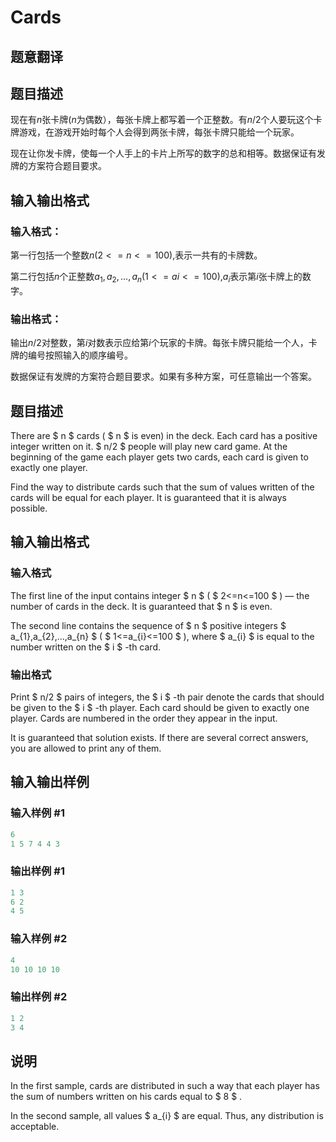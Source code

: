 # Cards

## 题意翻译

## 题目描述

现在有$n$张卡牌($n$为偶数），每张卡牌上都写着一个正整数。有$n/2$个人要玩这个卡牌游戏，在游戏开始时每个人会得到两张卡牌，每张卡牌只能给一个玩家。

现在让你发卡牌，使每一个人手上的卡片上所写的数字的总和相等。数据保证有发牌的方案符合题目要求。

## 输入输出格式

### 输入格式：

第一行包括一个整数$n$$(2<=n<=100)$,表示一共有的卡牌数。

第二行包括$n$个正整数$a_1,a_2,...,a_n$$(1<=ai<=100)$,$a_i$表示第$i$张卡牌上的数字。

### 输出格式：

输出$n/2$对整数，第$i$对数表示应给第$i$个玩家的卡牌。每张卡牌只能给一个人，卡牌的编号按照输入的顺序编号。

数据保证有发牌的方案符合题目要求。如果有多种方案，可任意输出一个答案。

## 题目描述

There are $ n $ cards ( $ n $ is even) in the deck. Each card has a positive integer written on it. $ n/2 $ people will play new card game. At the beginning of the game each player gets two cards, each card is given to exactly one player.

Find the way to distribute cards such that the sum of values written of the cards will be equal for each player. It is guaranteed that it is always possible.

## 输入输出格式

### 输入格式

The first line of the input contains integer $ n $ ( $ 2<=n<=100 $ ) — the number of cards in the deck. It is guaranteed that $ n $ is even.

The second line contains the sequence of $ n $ positive integers $ a_{1},a_{2},...,a_{n} $ ( $ 1<=a_{i}<=100 $ ), where $ a_{i} $ is equal to the number written on the $ i $ -th card.

### 输出格式

Print $ n/2 $ pairs of integers, the $ i $ -th pair denote the cards that should be given to the $ i $ -th player. Each card should be given to exactly one player. Cards are numbered in the order they appear in the input.

It is guaranteed that solution exists. If there are several correct answers, you are allowed to print any of them.

## 输入输出样例

### 输入样例 #1

```cpp
6
1 5 7 4 4 3

```
### 输出样例 #1

```cpp
1 3
6 2
4 5

```
### 输入样例 #2

```cpp
4
10 10 10 10

```
### 输出样例 #2

```cpp
1 2
3 4

```
## 说明

In the first sample, cards are distributed in such a way that each player has the sum of numbers written on his cards equal to $ 8 $ .

In the second sample, all values $ a_{i} $ are equal. Thus, any distribution is acceptable.

